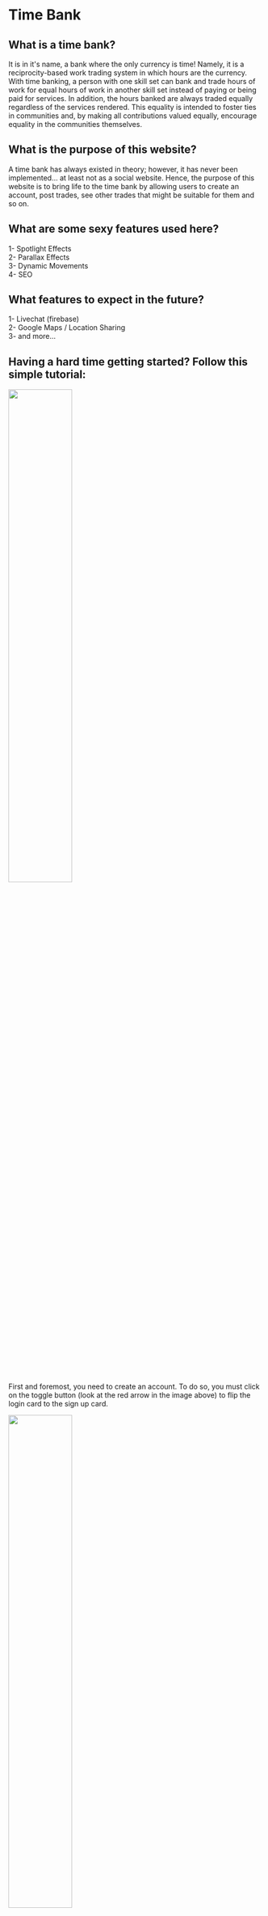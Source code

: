 # Time Bank

## What is a time bank?
It is in it's name, a bank where the only currency is time! Namely, it is a reciprocity-based work trading system in which hours are the currency. With time banking, a person with one skill set can bank and trade hours of work for equal hours of work in another skill set instead of paying or being paid for services. In addition, the hours banked are always traded equally regardless of the services rendered. This equality is intended to foster ties in communities and, by making all contributions valued equally, encourage equality in the communities themselves.


## What is the purpose of this website?
A time bank has always existed in theory; however, it has never been implemented... at least not as a social website. Hence, the purpose of this website is to bring life to the time bank by allowing users to create an account, post trades, see other trades that might be suitable for them and so on.

## What are some sexy features used here?
1- Spotlight Effects  
2- Parallax Effects  
3- Dynamic Movements  
4- SEO  

## What features to expect in the future?
1- Livechat (firebase)  
2- Google Maps / Location Sharing  
3- and more...  

## Having a hard time getting started? Follow this simple tutorial:  
<img align="center" width="50%" height="50%" src="./readme-assets/screenshot_1.png">  

First and foremost, you need to create an account. To do so, you must click on the toggle button (look at the red arrow in the image above) to flip the login card to the sign up card.
  
<img align="center" width="50%" height="50%" src="./readme-assets/screenshot_2.png">  

As soon as the card flips you will be able to fill out all the required information and then hit the submit button.  
Then, you will be sent back to the login side of the card to be able to login with your newly created account.  
Woohoo! (P.S. thanks for joining the platform)

<img align="center" width="50%" height="50%" src="./readme-assets/screenshot_3.png">  

You are then greeted with a beautiful Time Bank title.  
Now what? Well, here comes the fun part!  
You should now scroll down to view the posts, but while doing so you might notice some things moving around...IT IS A PARALLAX EFFECT!  
Double woohoo!

<img align="center" width="50%" height="50%" src="./readme-assets/screenshot_4.png">  

<img align="center" width="50%" height="50%" src="./readme-assets/screenshot_5.png">  

After scrolling for a bit, you will notice more things appear.  
1) The search bar... what? where?? The glowing black circle at the top of the page!  
2) The navigation bar. Yes, that bar with the spotlight.  
3) Lastly, the first post of the feed! Triple woohoo!  

Now, what happens if we click on that infamous glowing black orb?  

<img align="center" width="50%" height="50%" src="./readme-assets/screenshot_6.png">  

Boom! You can now search for specific offers of interest rather than looking at all available options!  
What if you find an interesting post?  
Then simply hover over that post and a message button will pop up!

<img align="center" width="50%" height="50%" src="./readme-assets/screenshot_7.png">  

When clicked, you would be able to send private messages back and forth with the owner of that post... well not yet, as soon as it gets implementd! :)  
After browsing the feed for a while, you might want to take a look at your own profile.  
  
<img align="center" width="50%" height="50%" src="./readme-assets/screenshot_8.png">  

To do so, just click on the user icon on the navigation bar.  

<img align="center" width="50%" height="50%" src="./readme-assets/screenshot_9.png">  

There you go! All your account details and posts will be displayed here.  
Hmm... but where can you see more & edit your profile?  

<img align="center" width="50%" height="50%" src="./readme-assets/screenshot_10.png">  
  
It is simple! Once again just hover over your profile card and eveything will appear!  

<img align="center" width="50%" height="50%" src="./readme-assets/screenshot_11.png">  

Pressing on the edit profile button will take you to a page where you will be able to edit your username, email, profile picture and more...   

<img align="center" width="50%" height="50%" src="./readme-assets/screenshot_12.png">  

After saving your changes, you will be sent back to your profile.  
You may scroll down to see all the trades that you have posted.  
But let us say that you posted a cringy post (as most of us had at one point), and you may want to delete it. How?  
  
<img align="center" width="50%" height="50%" src="./readme-assets/screenshot_13.png">  

It is all about hovering! Move your cursor on to the post that you would like to delete and you will see a delete button pop up. (as well as a nice red color)  
We might want to skip the message & about pages for now (they will be done soon! I promise!)  

<img align="center" width="50%" height="50%" src="./readme-assets/screenshot_14.png">  

After a nice journey comes a little rest, so you might want to logout by pressing on the exit icon on your navigation bar.  

<hr>
Thank you for visiting!
